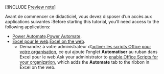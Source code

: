 [!INCLUDE [Preview note](../includes/preview-note.md)]

<span data-ttu-id="2d4dd-101">Avant de commencer ce didacticiel, vous devez disposer d’un accès aux applications suivantes :</span><span class="sxs-lookup"><span data-stu-id="2d4dd-101">Before starting this tutorial, you'll need access to the following applications:</span></span>

- <span data-ttu-id="2d4dd-102">[Power Automate](/power-automate/organization-q-and-a).</span><span class="sxs-lookup"><span data-stu-id="2d4dd-102">[Power Automate](/power-automate/organization-q-and-a).</span></span>
- <span data-ttu-id="2d4dd-103">[Excel pour le web](https://www.office.com/launch/excel).</span><span class="sxs-lookup"><span data-stu-id="2d4dd-103">[Excel on the web](https://www.office.com/launch/excel).</span></span>
  - <span data-ttu-id="2d4dd-104">Demandez à votre administrateur d’[activer les scripts Office pour votre organisation](https://support.office.com/article/office-scripts-settings-in-m365-19d3c51a-6ca2-40ab-978d-60fa49554dcf), ce qui ajoute l’onglet **Automatiser** au ruban dans Excel pour le web.</span><span class="sxs-lookup"><span data-stu-id="2d4dd-104">Ask your administrator to [enable Office Scripts for your organization](https://support.office.com/article/office-scripts-settings-in-m365-19d3c51a-6ca2-40ab-978d-60fa49554dcf), which adds the **Automate** tab to the ribbon in Excel on the web.</span></span>
